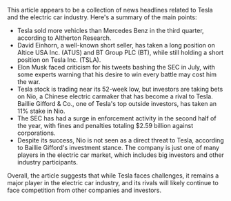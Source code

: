This article appears to be a collection of news headlines related to Tesla and the electric car industry. Here's a summary of the main points:

* Tesla sold more vehicles than Mercedes Benz in the third quarter, according to Altherton Research.
* David Einhorn, a well-known short seller, has taken a long position on Altice USA Inc. (ATUS) and BT Group PLC (BT), while still holding a short position on Tesla Inc. (TSLA).
* Elon Musk faced criticism for his tweets bashing the SEC in July, with some experts warning that his desire to win every battle may cost him the war.
* Tesla stock is trading near its 52-week low, but investors are taking bets on Nio, a Chinese electric carmaker that has become a rival to Tesla. Baillie Gifford & Co., one of Tesla's top outside investors, has taken an 11% stake in Nio.
* The SEC has had a surge in enforcement activity in the second half of the year, with fines and penalties totaling $2.59 billion against corporations.
* Despite its success, Nio is not seen as a direct threat to Tesla, according to Baillie Gifford's investment stance. The company is just one of many players in the electric car market, which includes big investors and other industry participants.

Overall, the article suggests that while Tesla faces challenges, it remains a major player in the electric car industry, and its rivals will likely continue to face competition from other companies and investors.
